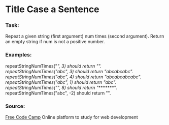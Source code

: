 # Title Case a Sentence

### Task:

Repeat a given string (first argument) num times (second argument). Return an empty string if num is not a positive number.

### Examples:

repeatStringNumTimes("*", 3) should return "***".
repeatStringNumTimes("abc", 3) should return "abcabcabc".
repeatStringNumTimes("abc", 4) should return "abcabcabcabc".
repeatStringNumTimes("abc", 1) should return "abc".
repeatStringNumTimes("*", 8) should return "********".
repeatStringNumTimes("abc", -2) should return "". 

### Source:

[Free Code Camp](https://www.freecodecamp.org/challenges/repeat-a-string-repeat-a-string)
Online platform to study for web development

